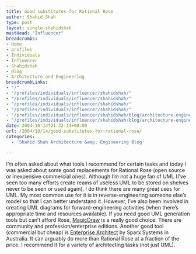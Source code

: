 ```yaml
---
title: Good substitutes for Rational Rose
author: Shahid Shah
type: post
layout: single-shahidshah
mastHead: "Influencer"
breadcrumbs:
- Home
- profiles
- Individuals
- Influencer
- Shahidshah
- Blog
- Architecture and Engineering
breadcrumbLinks:
- "/"
- "/profiles/individuals/influencer/shahidshah/"
- "/profiles/individuals/influencer/shahidshah/"
- "/profiles/individuals/influencer/shahidshah/"
- "/profiles/individuals/influencer/shahidshah/"
- "/profiles/individuals/influencer/shahidshah/blog/architecture-engineering/"
- "/profiles/individuals/influencer/shahidshah/blog/architecture-engineering/"
date: 2004-10-14T21:32:14+00:00
url: /2004/10/14/good-substitutes-for-rational-rose/
categories:
  - 'Shahid Shah Architecture &amp; Engineering Blog'

---
```

I&#8217;m often asked about what tools I recommend for certain tasks and today I was asked about some good replacements for Rational Rose (open source or inexpensive commercial ones). Although I&#8217;m not a huge fan of UML (I&#8217;ve seen too many efforts create reams of useless UML to be stored on shelves never to be seen or used again), I do think there are many great uses for UML. My most common use for it is in reverse-engineering someone else&#8217;s model so that I can better understand it. However, I&#8217;ve also been involved in creating UML diagrams for forward-engineering activities (when there&#8217;s appropriate time and resources available). If you need good UML generation tools but can&#8217;t afford Rose, [MagicDraw][1] is a really good choice. There are community and profession/enterprise editions. Another good tool (commercial but cheap) is [Enterprise Architect][2] by Sparx Systems in Australia. It can arguably do more than Rational Rose at a fraction of the price. I recommend it for a variety of architecting tasks (not just UML).

 [1]: http://www.magicdraw.com/
 [2]: http://www.sparxsystems.com.au/